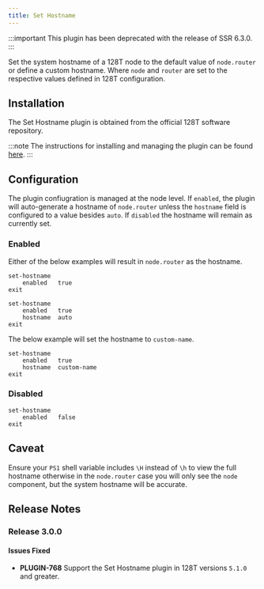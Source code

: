 ```yaml
---
title: Set Hostname
---
```


:::important
This plugin has been deprecated with the release of SSR 6.3.0.
:::

Set the system hostname of a 128T node to the default value of `node.router` or define a custom hostname. Where `node` and `router` are set to the respective values defined in 128T configuration.

## Installation

The Set Hostname plugin is obtained from the official 128T software repository.

:::note
The instructions for installing and managing the plugin can be found [here](plugin_intro.md#installation-and-management).
:::

## Configuration

The plugin confiugration is managed at the node level. If `enabled`, the plugin will auto-generate a hostname of `node.router` unless the `hostname` field is configured to a value besides `auto`. If `disabled` the hostname will remain as currently set.

### Enabled

Either of the below examples will result in `node.router` as the hostname.

```
set-hostname
    enabled   true
exit
```

```
set-hostname
    enabled   true
    hostname  auto
exit
```

The below example will set the hostname to `custom-name`.

```
set-hostname
    enabled   true
    hostname  custom-name
exit
```

### Disabled

```
set-hostname
    enabled   false
exit
```

## Caveat
Ensure your `PS1` shell variable includes `\H` instead of `\h` to view the full hostname otherwise in the `node.router` case you will only see the `node` component, but the system hostname will be accurate.

## Release Notes

### Release 3.0.0

#### Issues Fixed

- **PLUGIN-768** Support the Set Hostname plugin in 128T versions `5.1.0` and greater.
